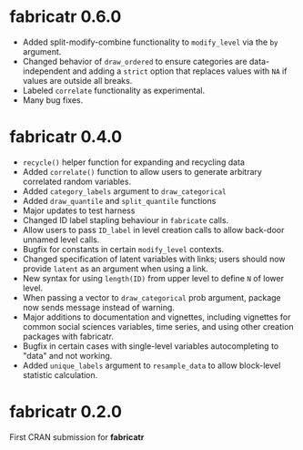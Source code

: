 # **fabricatr** 0.6.0

- Added split-modify-combine functionality to `modify_level` via the `by` argument.
- Changed behavior of `draw_ordered` to ensure categories are data-independent and adding a `strict` option that replaces values with `NA` if values are outside all breaks.
- Labeled `correlate` functionality as experimental.
- Many bug fixes.

# **fabricatr** 0.4.0

- `recycle()` helper function for expanding and recycling data
- Added `correlate()` function to allow users to generate arbitrary correlated random variables.
- Added `category_labels` argument to `draw_categorical`
- Added `draw_quantile` and `split_quantile` functions
- Major updates to test harness
- Changed ID label stapling behaviour in `fabricate` calls.
- Allow users to pass `ID_label` in level creation calls to allow back-door unnamed level calls.
- Bugfix for constants in certain `modify_level` contexts.
- Changed specification of latent variables with links; users should now provide `latent` as an argument when using a link.
- New syntax for using `length(ID)` from upper level to define `N` of lower level.
- When passing a vector to `draw_categorical` prob argument, package now sends message instead of warning.
- Major additions to documentation and vignettes, including vignettes for common social sciences variables, time series, and using other creation packages with fabricatr.
- Bugfix in certain cases with single-level variables autocompleting to "data" and not working.
- Added `unique_labels` argument to `resample_data` to allow block-level statistic calculation.

# **fabricatr** 0.2.0 

First CRAN submission for **fabricatr**
